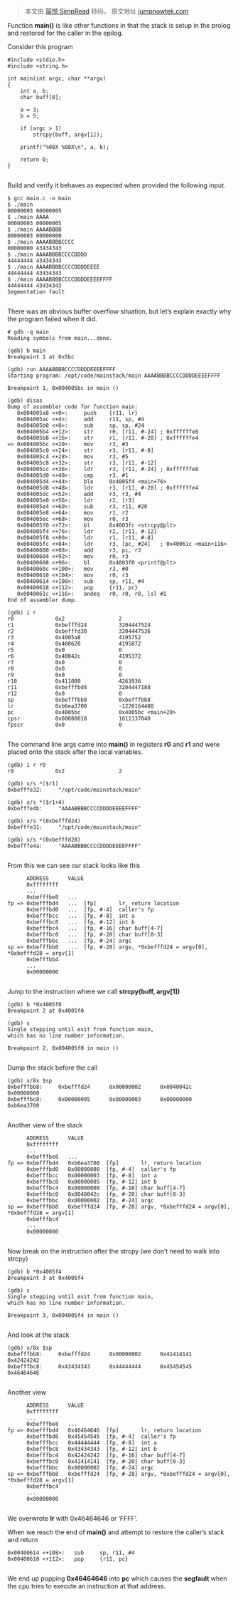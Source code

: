 > 本文由 [简悦 SimpRead](http://ksria.com/simpread/) 转码， 原文地址 [jumpnowtek.com](https://jumpnowtek.com/shellcode/linux-arm-shellcode-part7.html)

Function **main()** is like other functions in that the stack is setup in the prolog and restored for the caller in the epilog.

Consider this program

```
#include <stdio.h>
#include <string.h>

int main(int argc, char **argv)
{
    int a, b;
    char buff[8];

    a = 3;
    b = 5;

    if (argc > 1)
        strcpy(buff, argv[1]);

	printf("%08X %08X\n", a, b);

    return 0;
}


```

Build and verify it behaves as expected when provided the following input.

```
$ gcc main.c -o main
$ ./main
00000003 00000005
$ ./main AAAA
00000003 00000005
$ ./main AAAABBBB
00000003 00000000
$ ./main AAAABBBBCCCC
00000000 43434343
$ ./main AAAABBBBCCCCDDDD
44444444 43434343
$ ./main AAAABBBBCCCCDDDDEEEE
44444444 43434343
$ ./main AAAABBBBCCCCDDDDEEEEFFFF
44444444 43434343
Segmentation fault


```

There was an obvious buffer overflow situation, but let’s explain exactly why the program failed when it did.

```
# gdb -q main
Reading symbols from main...done.

(gdb) b main
Breakpoint 1 at 0x5bc

(gdb) run AAAABBBBCCCCDDDDEEEEFFFF
Starting program: /opt/code/mainstack/main AAAABBBBCCCCDDDDEEEEFFFF

Breakpoint 1, 0x004005bc in main ()

(gdb) disas
Dump of assembler code for function main:
   0x004005a8 <+0>:     push    {r11, lr}
   0x004005ac <+4>:     add     r11, sp, #4
   0x004005b0 <+8>:     sub     sp, sp, #24
   0x004005b4 <+12>:    str     r0, [r11, #-24] ; 0xffffffe8
   0x004005b8 <+16>:    str     r1, [r11, #-28] ; 0xffffffe4
=> 0x004005bc <+20>:    mov     r3, #3
   0x004005c0 <+24>:    str     r3, [r11, #-8]
   0x004005c4 <+28>:    mov     r3, #5
   0x004005c8 <+32>:    str     r3, [r11, #-12]
   0x004005cc <+36>:    ldr     r3, [r11, #-24] ; 0xffffffe8
   0x004005d0 <+40>:    cmp     r3, #1
   0x004005d4 <+44>:    ble     0x4005f4 <main+76>
   0x004005d8 <+48>:    ldr     r3, [r11, #-28] ; 0xffffffe4
   0x004005dc <+52>:    add     r3, r3, #4
   0x004005e0 <+56>:    ldr     r2, [r3]
   0x004005e4 <+60>:    sub     r3, r11, #20
   0x004005e8 <+64>:    mov     r1, r2
   0x004005ec <+68>:    mov     r0, r3
   0x004005f0 <+72>:    bl      0x4003fc <strcpy@plt>
   0x004005f4 <+76>:    ldr     r2, [r11, #-12]
   0x004005f8 <+80>:    ldr     r1, [r11, #-8]
   0x004005fc <+84>:    ldr     r3, [pc, #24]   ; 0x40061c <main+116>
   0x00400600 <+88>:    add     r3, pc, r3
   0x00400604 <+92>:    mov     r0, r3
   0x00400608 <+96>:    bl      0x4003f0 <printf@plt>
   0x0040060c <+100>:   mov     r3, #0
   0x00400610 <+104>:   mov     r0, r3
   0x00400614 <+108>:   sub     sp, r11, #4
   0x00400618 <+112>:   pop     {r11, pc}
   0x0040061c <+116>:   andeq   r0, r0, r8, lsl #1
End of assembler dump.

(gdb) i r
r0             0x2                 2
r1             0xbefffd24          3204447524
r2             0xbefffd30          3204447536
r3             0x4005a8            4195752
r4             0x400620            4195872
r5             0x0                 0
r6             0x40042c            4195372
r7             0x0                 0
r8             0x0                 0
r9             0x0                 0
r10            0x411000            4263936
r11            0xbefffbd4          3204447188
r12            0x0                 0
sp             0xbefffbb8          0xbefffbb8
lr             0xb6ea3700          -1226164480
pc             0x4005bc            0x4005bc <main+20>
cpsr           0x60080010          1611137040
fpscr          0x0                 0


```

The command line args came into **main()** in registers **r0** and **r1** and were placed onto the stack after the local variables.

```
(gdb) i r r0
r0             0x2                 2

(gdb) x/s *($r1)
0xbefffe32:     "/opt/code/mainstack/main"

(gdb) x/s *($r1+4)
0xbefffe4b:     "AAAABBBBCCCCDDDDEEEEFFFF"

(gdb) x/s *(0xbefffd24)
0xbefffe31:     "/opt/code/mainstack/main"

(gdb) x/s *(0xbefffd28)
0xbefffe4a:     "AAAABBBBCCCCDDDDEEEEFFFF"


```

From this we can see our stack looks like this

```
      ADDRESS      VALUE
      0xffffffff
      ...
      0xbefffbe8   ...
fp => 0xbefffbd4   ...  [fp]       lr, return location
      0xbefffbd0   ...  [fp, #-4]  caller's fp
      0xbefffbcc   ...  [fp, #-8]  int a
      0xbefffbc8   ...  [fp, #-12] int b
      0xbefffbc4   ...  [fp, #-16] char buff[4-7]
      0xbefffbc0   ...  [fp, #-20] char buff[0-3]
      0xbefffbbc   ...  [fp, #-24] argc
sp => 0xbefffbb8   ...  [fp, #-28] argv, *0xbefffd24 = argv[0], *0xbefffd28 = argv[1]
      0xbefffbb4
      ...   
      0x00000000


```

Jump to the instruction where we call **strcpy(buff, argv[1])**

```
(gdb) b *0x4005f0
Breakpoint 2 at 0x4005f0

(gdb) s
Single stepping until exit from function main,
which has no line number information.

Breakpoint 2, 0x004005f0 in main ()


```

Dump the stack before the call

```
(gdb) x/8x $sp
0xbefffbb8:     0xbefffd24      0x00000002      0x0040042c      0x00000000
0xbefffbc8:     0x00000005      0x00000003      0x00000000      0xb6ea3700


```

Another view of the stack

```
      ADDRESS      VALUE
      0xffffffff
      ...
      0xbefffbe8   ...
fp => 0xbefffbd4   0xb6ea3700  [fp]       lr, return location
      0xbefffbd0   0x00000000  [fp, #-4]  caller's fp
      0xbefffbcc   0x00000003  [fp, #-8]  int a
      0xbefffbc8   0x00000005  [fp, #-12] int b
      0xbefffbc4   0x00000000  [fp, #-16] char buff[4-7]
      0xbefffbc0   0x0040042c  [fp, #-20] char buff[0-3]
      0xbefffbbc   0x00000002  [fp, #-24] argc
sp => 0xbefffbb8   0xbefffd24  [fp, #-28] argv, *0xbefffd24 = argv[0], *0xbefffd28 = argv[1]
      0xbefffbc4
      ...   
      0x00000000	  


```

Now break on the instruction after the strcpy (we don’t need to walk into strcpy)

```
(gdb) b *0x4005f4
Breakpoint 3 at 0x4005f4

(gdb) s
Single stepping until exit from function main,
which has no line number information.

Breakpoint 3, 0x004005f4 in main ()


```

And look at the stack

```
(gdb) x/8x $sp
0xbefffbb8:     0xbefffd24      0x00000002      0x41414141      0x42424242
0xbefffbc8:     0x43434343      0x44444444      0x45454545      0x46464646


```

Another view

```
      ADDRESS      VALUE
      0xffffffff
      ...
      0xbefffbe8   ...
fp => 0xbefffbd4   0x46464646  [fp]       lr, return location
      0xbefffbd0   0x45454545  [fp, #-4]  caller's fp
      0xbefffbcc   0x44444444  [fp, #-8]  int a
      0xbefffbc8   0x43434343  [fp, #-12] int b
      0xbefffbc4   0x42424242  [fp, #-16] char buff[4-7]
      0xbefffbc0   0x41414141  [fp, #-20] char buff[0-3]
      0xbefffbbc   0x00000002  [fp, #-24] argc
sp => 0xbefffbb8   0xbefffd24  [fp, #-28] argv, *0xbefffd24 = argv[0], *0xbefffd28 = argv[1]
      0xbefffbc4
      ...   
      0x00000000	  


```

We overwrote **lr** with 0x46464646 or ‘FFFF’.

When we reach the end of **main()** and attempt to restore the caller’s stack and return

```
0x00400614 <+108>:   sub     sp, r11, #4
0x00400618 <+112>:   pop     {r11, pc}


```

We end up popping **0x46464646** into **pc** which causes the **segfault** when the cpu tries to execute an instruction at that address.